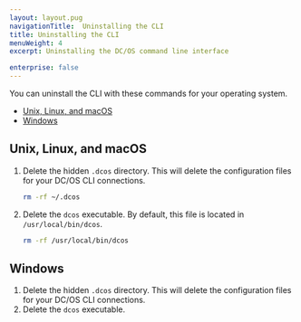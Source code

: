 ```yaml
---
layout: layout.pug
navigationTitle:  Uninstalling the CLI
title: Uninstalling the CLI
menuWeight: 4
excerpt: Uninstalling the DC/OS command line interface

enterprise: false
---
```


<!-- This source repo for this topic is https://github.com/dcos/dcos-docs -->


You can uninstall the CLI with these commands for your operating system.

- [Unix, Linux, and macOS](#unixlinuxosx)
- [Windows](#windows)

## <a name="unixlinuxosx"></a>Unix, Linux, and macOS

1.  Delete the hidden `.dcos` directory. This will delete the configuration files for your DC/OS CLI connections.

    ```bash
    rm -rf ~/.dcos
    ```

1.  Delete the `dcos` executable.  By default, this file is located in `/usr/local/bin/dcos`.

    ```bash
    rm -rf /usr/local/bin/dcos
    ```

## <a name="windows"></a>Windows

1.  Delete the hidden `.dcos` directory. This will delete the configuration files for your DC/OS CLI connections.
1.  Delete the `dcos` executable.  
